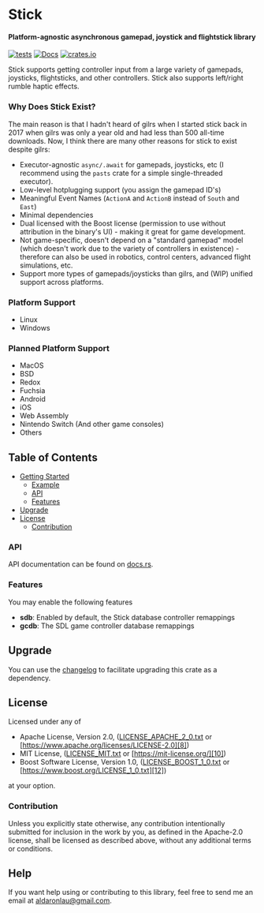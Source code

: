 # Stick

#### Platform-agnostic asynchronous gamepad, joystick and flightstick library

[![tests](https://github.com/ardaku/stick/workflows/tests/badge.svg)](https://github.com/ardaku/stick/actions?query=workflow%3Atests)
[![Docs](https://docs.rs/stick/badge.svg)](https://docs.rs/stick)
[![crates.io](https://img.shields.io/crates/v/stick.svg)](https://crates.io/crates/stick)

Stick supports getting controller input from a large variety of gamepads,
joysticks, flightsticks, and other controllers.  Stick also supports left/right
rumble haptic effects.

### Why Does Stick Exist?
The main reason is that I hadn't heard of gilrs when I started stick back in
2017 when gilrs was only a year old and had less than 500 all-time downloads.
Now, I think there are many other reasons for stick to exist despite gilrs:

 - Executor-agnostic `async/.await` for gamepads, joysticks, etc (I recommend
   using the `pasts` crate for a simple single-threaded executor).
 - Low-level hotplugging support (you assign the gamepad ID's)
 - Meaningful Event Names (`ActionA` and `ActionB` instead of `South` and
   `East`)
 - Minimal dependencies
 - Dual licensed with the Boost license (permission to use without attribution
   in the binary's UI) - making it great for game development.
 - Not game-specific, doesn't depend on a "standard gamepad" model (which
   doesn't work due to the variety of controllers in existence) - therefore can
   also be used in robotics, control centers, advanced flight simulations, etc.
 - Support more types of gamepads/joysticks than gilrs, and (WIP) unified
   support across platforms.

### Platform Support
 - Linux
 - Windows

### Planned Platform Support
 - MacOS
 - BSD
 - Redox
 - Fuchsia
 - Android
 - iOS
 - Web Assembly
 - Nintendo Switch (And other game consoles)
 - Others

## Table of Contents
- [Getting Started](#getting-started)
   - [Example](#example)
   - [API](#api)
   - [Features](#features)
- [Upgrade](#upgrade)
- [License](#license)
   - [Contribution](#contribution)

### API
API documentation can be found on [docs.rs](https://docs.rs/stick).

### Features
You may enable the following features
 - **sdb**: Enabled by default, the Stick database controller remappings
 - **gcdb**: The SDL game controller database remappings

## Upgrade
You can use the [changelog][3] to facilitate upgrading this crate as a dependency.

## License
Licensed under any of
 - Apache License, Version 2.0, ([LICENSE_APACHE_2_0.txt][7]
   or [https://www.apache.org/licenses/LICENSE-2.0][8])
 - MIT License, ([LICENSE_MIT.txt][9] or [https://mit-license.org/][10])
 - Boost Software License, Version 1.0, ([LICENSE_BOOST_1_0.txt][11]
   or [https://www.boost.org/LICENSE_1_0.txt][12])

at your option.

### Contribution
Unless you explicitly state otherwise, any contribution intentionally submitted
for inclusion in the work by you, as defined in the Apache-2.0 license, shall be
licensed as described above, without any additional terms or conditions.

## Help
If you want help using or contributing to this library, feel free to send me an
email at [aldaronlau@gmail.com][13].

[0]: https://docs.rs/stick
[1]: https://crates.io/crates/stick
[2]: https://github.com/ardaku/stick/actions?query=workflow%3Atests
[3]: https://github.com/ardaku/stick/blob/stable/CHANGELOG.md
[4]: https://github.com/ardaku/stick/
[5]: https://docs.rs/stick#getting-started
[6]: https://aldaronlau.com/
[7]: https://github.com/ardaku/stick/blob/stable/LICENSE_APACHE_2_0.txt
[8]: https://www.apache.org/licenses/LICENSE-2.0
[9]: https://github.com/ardaku/stick/blob/stable/LICENSE_MIT.txt
[10]: https://mit-license.org/
[11]: https://github.com/ardaku/stick/blob/stable/LICENSE_BOOST_1_0.txt
[12]: https://www.boost.org/LICENSE_1_0.txt
[13]: mailto:aldaronlau@gmail.com
